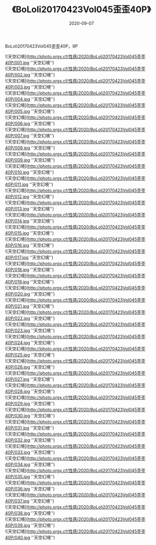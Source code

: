 ﻿---
layout: post
title:  《BoLoli20170423Vol045歪歪40P》
date:   2020-09-07
image: http://photo.orgx.cf/性感/2020/BoLoli20170423Vol045歪歪40P/000.jpg
categories: [美女, 性感, 泳衣]
---

BoLoli20170423Vol045歪歪40P，9P



![天空幻境](http://photo.orgx.cf/性感/2020/BoLoli20170423Vol045歪歪40P/001.jpg ''天空幻境'') <br>
![天空幻境](http://photo.orgx.cf/性感/2020/BoLoli20170423Vol045歪歪40P/002.jpg ''天空幻境'') <br>
![天空幻境](http://photo.orgx.cf/性感/2020/BoLoli20170423Vol045歪歪40P/003.jpg ''天空幻境'') <br>
![天空幻境](http://photo.orgx.cf/性感/2020/BoLoli20170423Vol045歪歪40P/004.jpg ''天空幻境'') <br>
![天空幻境](http://photo.orgx.cf/性感/2020/BoLoli20170423Vol045歪歪40P/005.jpg ''天空幻境'') <br>
![天空幻境](http://photo.orgx.cf/性感/2020/BoLoli20170423Vol045歪歪40P/006.jpg ''天空幻境'') <br>
![天空幻境](http://photo.orgx.cf/性感/2020/BoLoli20170423Vol045歪歪40P/007.jpg ''天空幻境'') <br>
![天空幻境](http://photo.orgx.cf/性感/2020/BoLoli20170423Vol045歪歪40P/008.jpg ''天空幻境'') <br>
![天空幻境](http://photo.orgx.cf/性感/2020/BoLoli20170423Vol045歪歪40P/009.jpg ''天空幻境'') <br>
![天空幻境](http://photo.orgx.cf/性感/2020/BoLoli20170423Vol045歪歪40P/010.jpg ''天空幻境'') <br>
![天空幻境](http://photo.orgx.cf/性感/2020/BoLoli20170423Vol045歪歪40P/011.jpg ''天空幻境'') <br>
![天空幻境](http://photo.orgx.cf/性感/2020/BoLoli20170423Vol045歪歪40P/012.jpg ''天空幻境'') <br>
![天空幻境](http://photo.orgx.cf/性感/2020/BoLoli20170423Vol045歪歪40P/013.jpg ''天空幻境'') <br>
![天空幻境](http://photo.orgx.cf/性感/2020/BoLoli20170423Vol045歪歪40P/014.jpg ''天空幻境'') <br>
![天空幻境](http://photo.orgx.cf/性感/2020/BoLoli20170423Vol045歪歪40P/015.jpg ''天空幻境'') <br>
![天空幻境](http://photo.orgx.cf/性感/2020/BoLoli20170423Vol045歪歪40P/016.jpg ''天空幻境'') <br>
![天空幻境](http://photo.orgx.cf/性感/2020/BoLoli20170423Vol045歪歪40P/017.jpg ''天空幻境'') <br>
![天空幻境](http://photo.orgx.cf/性感/2020/BoLoli20170423Vol045歪歪40P/018.jpg ''天空幻境'') <br>
![天空幻境](http://photo.orgx.cf/性感/2020/BoLoli20170423Vol045歪歪40P/019.jpg ''天空幻境'') <br>
![天空幻境](http://photo.orgx.cf/性感/2020/BoLoli20170423Vol045歪歪40P/020.jpg ''天空幻境'') <br>
![天空幻境](http://photo.orgx.cf/性感/2020/BoLoli20170423Vol045歪歪40P/021.jpg ''天空幻境'') <br>
![天空幻境](http://photo.orgx.cf/性感/2020/BoLoli20170423Vol045歪歪40P/022.jpg ''天空幻境'') <br>
![天空幻境](http://photo.orgx.cf/性感/2020/BoLoli20170423Vol045歪歪40P/023.jpg ''天空幻境'') <br>
![天空幻境](http://photo.orgx.cf/性感/2020/BoLoli20170423Vol045歪歪40P/024.jpg ''天空幻境'') <br>
![天空幻境](http://photo.orgx.cf/性感/2020/BoLoli20170423Vol045歪歪40P/025.jpg ''天空幻境'') <br>
![天空幻境](http://photo.orgx.cf/性感/2020/BoLoli20170423Vol045歪歪40P/026.jpg ''天空幻境'') <br>
![天空幻境](http://photo.orgx.cf/性感/2020/BoLoli20170423Vol045歪歪40P/027.jpg ''天空幻境'') <br>
![天空幻境](http://photo.orgx.cf/性感/2020/BoLoli20170423Vol045歪歪40P/028.jpg ''天空幻境'') <br>
![天空幻境](http://photo.orgx.cf/性感/2020/BoLoli20170423Vol045歪歪40P/029.jpg ''天空幻境'') <br>
![天空幻境](http://photo.orgx.cf/性感/2020/BoLoli20170423Vol045歪歪40P/030.jpg ''天空幻境'') <br>
![天空幻境](http://photo.orgx.cf/性感/2020/BoLoli20170423Vol045歪歪40P/031.jpg ''天空幻境'') <br>
![天空幻境](http://photo.orgx.cf/性感/2020/BoLoli20170423Vol045歪歪40P/032.jpg ''天空幻境'') <br>
![天空幻境](http://photo.orgx.cf/性感/2020/BoLoli20170423Vol045歪歪40P/033.jpg ''天空幻境'') <br>
![天空幻境](http://photo.orgx.cf/性感/2020/BoLoli20170423Vol045歪歪40P/034.jpg ''天空幻境'') <br>
![天空幻境](http://photo.orgx.cf/性感/2020/BoLoli20170423Vol045歪歪40P/035.jpg ''天空幻境'') <br>
![天空幻境](http://photo.orgx.cf/性感/2020/BoLoli20170423Vol045歪歪40P/036.jpg ''天空幻境'') <br>
![天空幻境](http://photo.orgx.cf/性感/2020/BoLoli20170423Vol045歪歪40P/037.jpg ''天空幻境'') <br>
![天空幻境](http://photo.orgx.cf/性感/2020/BoLoli20170423Vol045歪歪40P/038.jpg ''天空幻境'') <br>
![天空幻境](http://photo.orgx.cf/性感/2020/BoLoli20170423Vol045歪歪40P/039.jpg ''天空幻境'') <br>
![天空幻境](http://photo.orgx.cf/性感/2020/BoLoli20170423Vol045歪歪40P/040.jpg ''天空幻境'') <br>